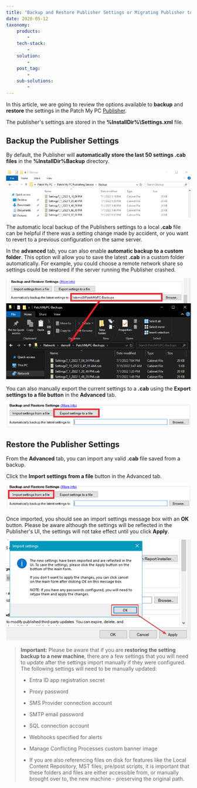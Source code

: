 ```yaml
---
title: "Backup and Restore Publisher Settings or Migrating Publisher to a New Machine"
date: 2020-05-12
taxonomy:
    products:
        - 
    tech-stack:
        - 
    solution:
        - 
    post_tag:
        - 
    sub-solutions:
        - 
---
```


In this article, we are going to review the options available to **backup** and **restore** the settings in the Patch My PC [Publisher](/docs).

The publisher's settings are stored in the **%InstallDir%\\Settings.xml** file.

## Backup the Publisher Settings

By default, the Publisher will **automatically store the last 50 settings .cab files** in the **%InstallDir%Backup** directory.

![](../../.gitbook/assets/backupfolder.png)

The automatic local backup of the Publishers settings to a local **.cab** file can be helpful if there was a setting change made by accident, or you want to revert to a previous configuration on the same server.

In the **advanced** tab, you can also enable **automatic backup to a custom folder**. This option will allow you to save the latest **.cab** in a custom folder automatically. For example, you could choose a remote network share so settings could be restored if the server running the Publisher crashed.

![](../../.gitbook/assets/custombackupfolder.png)

You can also manually export the current settings to a **.cab** using the **Export settings to a file button** in the **Advanced** tab.

![](../../.gitbook/assets/exportbackups.png)

## Restore the Publisher Settings

From the **Advanced** tab, you can import any valid **.cab** file saved from a backup.

Click the **Import settings from a file** button in the Advanced tab.

![](../../.gitbook/assets/importbackups.png)

Once imported, you should see an import settings message box with an **OK** button. Please be aware although the settings will be reflected in the Publisher's UI, the settings will not take effect until you click **Apply**.

![](../../.gitbook/assets/settings-imported-publisher.png)

> **Important:** Please be aware that if you are **restoring the setting backup to a new machine**, there are a few settings that you will need to update after the settings import manually if they were configured. The following settings will need to be manually updated:
> 
> - Entra ID app registration secret
> 
> - Proxy password
> 
> - SMS Provider connection account
> 
> - SMTP email password
> 
> - SQL connection account
> 
> - Webhooks specified for alerts
> 
> - Manage Conflicting Processes custom banner image
> 
> - If you are also referencing files on disk for features like the Local Content Repository, MST files, pre/post scripts, it is important that these folders and files are either accessible from, or manually brought over to, the new machine - preserving the original path.

